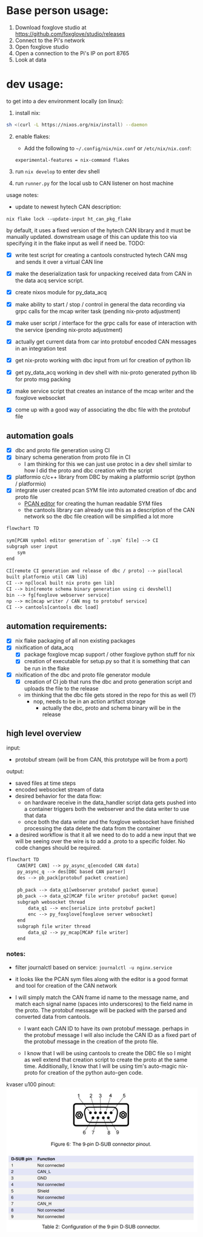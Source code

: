 # Base person usage:
1. Download foxglove studio at https://github.com/foxglove/studio/releases 
2. Connect to the Pi's network 
3. Open foxglove studio 
4. Open a connection to the Pi's IP on port 8765 
5. Look at data

# dev usage: 

to get into a dev environment locally (on linux):
1. install nix:

```bash
sh <(curl -L https://nixos.org/nix/install) --daemon
```

2. enable flakes:
    - Add the following to `~/.config/nix/nix.conf` or `/etc/nix/nix.conf`:
    ```
    experimental-features = nix-command flakes
    ```

3. run `nix develop` to enter dev shell

4. run `runner.py` for the local usb to CAN listener on host machine


usage notes:
- update to newest hytech CAN description:

`nix flake lock --update-input ht_can_pkg_flake`

by default, it uses a fixed version of the hytech CAN library and it must be manually updated. downstream usage of this can update this too via specifying it in the flake input as well if need be.
TODO:
- [x] write test script for creating a cantools constructed hytech CAN msg and sends it over a virtual CAN line
- [x] make the deserialization task for unpacking received data from CAN in the data acq service script.
- [x] create nixos module for py_data_acq
- [x] make ability to start / stop / control in general the data recording via grpc calls for the mcap writer task (pending nix-proto adjustment)
- [x] make user script / interface for the grpc calls for ease of interaction with the service (pending nix-proto adjustment)

- [x] actually get current data from car into protobuf encoded CAN messages in an integration test
- [x] get nix-proto working with dbc input from url for creation of python lib
- [x] get py_data_acq working in dev shell with nix-proto generated python lib for proto msg packing
- [x] make service script that creates an instance of the mcap writer and the foxglove websocket
- [x] come up with a good way of associating the dbc file with the protobuf file


## automation goals
- [x] dbc and proto file generation using CI
- [x] binary schema generation from proto file in CI
    - I am thinking for this we can just use protoc in a dev shell similar to how I did the proto and dbc creation with the script
- [x] platformio c/c++ library from DBC by making a platformio script (python / platformio)
- [x] integrate user created pcan SYM file into automated creation of dbc and proto file
    - [PCAN editor](https://www.peak-system.com/PCAN-Symbol-Editor-6.416.0.html?&L=1) for creating the human readable SYM files
    - the cantools library can already use this as a description of the CAN network so the dbc file creation will be simplified a lot more

```mermaid
flowchart TD

sym[PCAN symbol editor generation of `.sym` file] --> CI
subgraph user input
    sym
end

CI[remote CI generation and release of dbc / proto] --> pio[local built platformio util CAN lib]
CI --> np[local built nix proto gen lib]
CI --> bin[remote schema binary generation using ci devshell]
bin --> fg[foxglove webserver service]
np --> mc[mcap writer / CAN msg to protobuf service]
CI --> cantools[cantools dbc load]

```

## automation requirements:
- [x] nix flake packaging of all non existing packages
- [x] nixification of data_acq
    - [x] package foxglove mcap support / other foxglove python stuff for nix
    - [x] creation of executable for setup.py so that it is something that can be run in the flake
- [x] nixification of the dbc and proto file generator module
    - [x] creation of CI job that runs the dbc and proto generation script and uploads the file to the release
    - im thinking that the dbc file gets stored in the repo for this as well (?)
        - nop, needs to be in an action artifact storage
            - actually the dbc, proto and schema binary will be in the release

## high level overview
input: 
- protobuf stream (will be from CAN, this prototype will be from a port)

output: 
- saved files at time steps
- encoded websocket stream of data
- desired behavior for the data flow:
    - on hardware receive in the data_handler script data gets pushed into a container triggers both the webserver and the data writer to use that data
    - once both the data writer and the foxglove websocket have finished processing the data delete the data from the container
- a desired workflow is that it all we need to do to add a new input that we will be seeing over the wire is to add a .proto to a specific folder. No code changes should be required.

```mermaid
flowchart TD
    CAN[RPI CAN] --> py_async_q[encoded CAN data]
    py_async_q --> des[DBC based CAN parser] 
    des --> pb_pack[protobuf packet creation]
    
    pb_pack --> data_q1[webserver protobuf packet queue]
    pb_pack --> data_q2[MCAP file writer protobuf packet queue]
    subgraph websocket thread
        data_q1 --> enc[serialize into protobuf packet]
        enc --> py_foxglove[foxglove server websocket]
    end
    subgraph file writer thread
        data_q2 --> py_mcap[MCAP file writer]
    end
```

### notes:
- filter journalctl based on service: `journalctl -u nginx.service`

- it looks like the PCAN sym files along with the editor is a good format and tool for creation of the CAN network

- I will simply match the CAN frame id name to the message name, and match each signal name (spaces into underscores) to the field name in the proto. The protobuf message will be packed with the parsed and converted data from cantools.

    - I want each CAN ID to have its own protobuf message. perhaps in the protobuf message I will also include the CAN ID as a fixed part of the protobuf message in the creation of the proto file.
    
    - I know that I will be using cantools to create the DBC file so I might as well extend that creation script to create the proto at the same time. Additionally, I know that I will be using tim's auto-magic nix-proto for creation of the python auto-gen code.


kvaser u100 pinout:
![Alt text](image.png)
